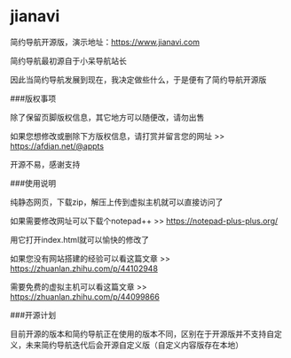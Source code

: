 # jianavi

简约导航开源版，演示地址：https://www.jianavi.com

简约导航最初源自于小呆导航站长

因此当简约导航发展到现在，我决定做些什么，于是便有了简约导航开源版

###版权事项

除了保留页脚版权信息，其它地方可以随便改，请勿出售

如果您想修改或删除下方版权信息，请打赏并留言您的网址 >> https://afdian.net/@appts

开源不易，感谢支持

###使用说明

纯静态网页，下载zip，解压上传到虚拟主机就可以直接访问了

如果需要修改网址可以下载个notepad++ >> https://notepad-plus-plus.org/

用它打开index.html就可以愉快的修改了

如果您没有网站搭建的经验可以看这篇文章 >> https://zhuanlan.zhihu.com/p/44102948

需要免费的虚拟主机可以看这篇文章 >> https://zhuanlan.zhihu.com/p/44099866

###开源计划

目前开源的版本和简约导航正在使用的版本不同，区别在于开源版并不支持自定义，未来简约导航迭代后会开源自定义版（自定义内容版存在本地）
